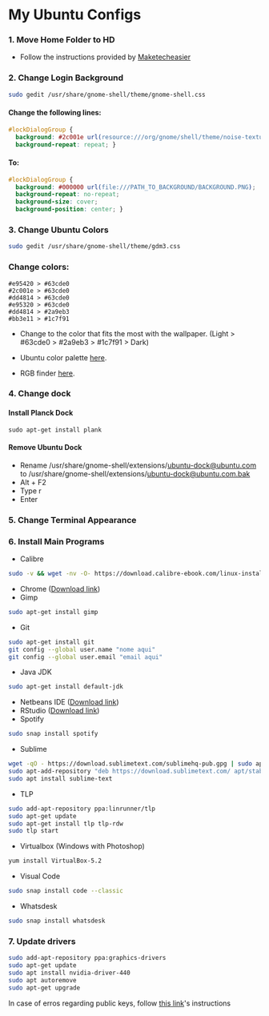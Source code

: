 # My Ubuntu Configs

### 1. Move Home Folder to HD
- Follow the instructions provided by [Maketecheasier](https://www.maketecheasier.com/move-home-folder-ubuntu/)

### 2. Change Login Background
```bash
sudo gedit /usr/share/gnome-shell/theme/gnome-shell.css
```

#### Change the following lines:
```css
#lockDialogGroup {
  background: #2c001e url(resource:///org/gnome/shell/theme/noise-texture.png);
  background-repeat: repeat; }
```

#### To:
```css
#lockDialogGroup {
  background: #000000 url(file:///PATH_TO_BACKGROUND/BACKGROUND.PNG);
  background-repeat: no-repeat;
  background-size: cover;
  background-position: center; }
```

### 3. Change Ubuntu Colors
```bash
sudo gedit /usr/share/gnome-shell/theme/gdm3.css
```

### Change colors: 
```
#e95420 > #63cde0
#2c001e > #63cde0
#dd4814 > #63cde0
#e95320 > #63cde0
#dd4814 > #2a9eb3
#bb3e11 > #1c7f91
```

- Change to the color that fits the most with the wallpaper. (Light > #63cde0 > #2a9eb3 > #1c7f91 > Dark)

- Ubuntu color palette [here](https://design.ubuntu.com/brand/colour-palette/).

- RGB finder [here](https://www.w3schools.com/colors/colors_rgb.asp).


### 4. Change dock
#### Install Planck Dock
```
sudo apt-get install plank
```
#### Remove Ubuntu Dock
- Rename /usr/share/gnome-shell/extensions/ubuntu-dock@ubuntu.com to /usr/share/gnome-shell/extensions/ubuntu-dock@ubuntu.com.bak
- Alt + F2
- Type r
- Enter

### 5. Change Terminal Appearance

### 6. Install Main Programs
- Calibre
```bash
sudo -v && wget -nv -O- https://download.calibre-ebook.com/linux-installer.sh | sudo sh /dev/stdin
```
- Chrome ([Download link](https://www.google.com/intl/en-US/chrome/))
- Gimp
```bash
sudo apt-get install gimp
```
- Git
```bash
sudo apt-get install git
git config --global user.name "nome aqui"
git config --global user.email "email aqui"
```
- Java JDK
```bash
sudo apt-get install default-jdk
```
- Netbeans IDE ([Download link](https://netbeans.apache.org/download/))
- RStudio ([Download link](https://www.rstudio.com/products/rstudio/download/))
- Spotify
```bash
sudo snap install spotify
```
- Sublime
```bash
wget -qO - https://download.sublimetext.com/sublimehq-pub.gpg | sudo apt-key add -
sudo apt-add-repository "deb https://download.sublimetext.com/ apt/stable/"
sudo apt install sublime-text
```
- TLP
```bash
sudo add-apt-repository ppa:linrunner/tlp
sudo apt-get update
sudo apt-get install tlp tlp-rdw
sudo tlp start
```
- Virtualbox (Windows with Photoshop)
```bash
yum install VirtualBox-5.2
```
- Visual Code
```bash
sudo snap install code --classic
```
- Whatsdesk
```bash
sudo snap install whatsdesk
```
### 7. Update drivers
```bash
sudo add-apt-repository ppa:graphics-drivers
sudo apt-get update
sudo apt install nvidia-driver-440
sudo apt autoremove
sudo apt-get upgrade
```

In case of erros regarding public keys, follow [this link](https://chrisjean.com/fix-apt-get-update-the-following-signatures-couldnt-be-verified-because-the-public-key-is-not-available/)'s instructions
